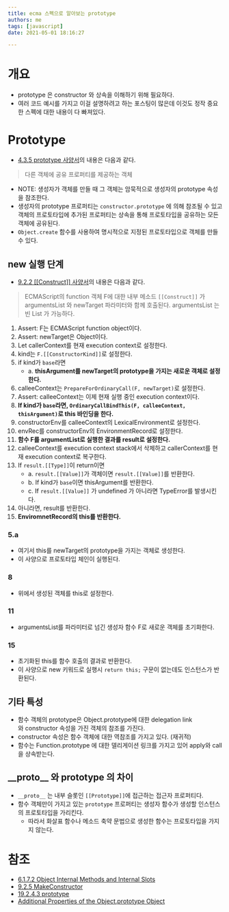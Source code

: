 ```yaml
---
title: ecma 스펙으로 알아보는 prototype
authors: me
tags: [javascript]
date: 2021-05-01 18:16:27

---
```


# 개요

- prototype 은 constructor 와 상속을 이해하기 위해 필요하다.
- 여러 코드 예시를 가지고 이걸 설명하려고 하는 포스팅이 많은데 이것도 정작 중요한 스펙에 대한 내용이 다 빠져있다.

# Prototype

- [4.3.5 prototype 사양서](https://262.ecma-international.org/11.0/#sec-terms-and-definitions-prototype)의 내용은 다음과 같다.

> 다른 객체에 공유 프로퍼티를 제공하는 객체

- NOTE: 생성자가 객체를 만들 때 그 객체는 암묵적으로 생성자의 prototype 속성을 참조한다.
- 생성자의 prototype 프로퍼티는 `constructor.prototype` 에 의해 참조될 수 있고 객체의 프로토타입에 추가된 프로퍼티는 상속을 통해 프로토타입을 공유하는 모든 객체에 공유된다.
- `Object.create` 함수를 사용하여 명시적으로 지정된 프로토타입으로 객체를 만들 수 있다.

## new 실행 단계

- [9.2.2 [[Construct]] 사양서](https://262.ecma-international.org/11.0/#sec-ecmascript-function-objects-construct-argumentslist-newtarget)의 내용은 다음과 같다.

> ECMAScript의 function 객체 F에 대한 내부 메소드 `[[Construct]]` 가 argumentsList 와 newTarget 파라미터와 함께 호출된다. argumentsList 는 빈 List 가 가능하다.

1. Assert: F는 ECMAScript function object이다.
2. Assert: newTarget은 Object이다.
3. Let callerContext를 현재 execution context로 설정한다.
4. kind는 `F.[[ConstructorKind]]`로 설정한다.
5. if kind가 `base`라면
   - a. **thisArgument를 newTarget의 prototype을 가지는 새로운 객체로 설정한다.**
6. calleeContext는 `PrepareForOrdinaryCall(F, newTarget)`로 설정한다.
7. Assert: calleeContext는 이제 현재 실행 중인 execution context이다.
8. **If kind가 `base`라면, `OrdinaryCallBindThis(F, calleeContext, thisArgument)`로 this 바인딩을 한다.**
9. constructorEnv를 calleeContext의 LexicalEnvironment로 설정한다.
10. envRec를 constructorEnv의 EnvironmentRecord로 설정한다.
11. **함수 F를 argumentList로 실행한 결과를 result로 설정한다.**
12. calleeContext를 execution context stack에서 삭제하고 callerContext를 현재 execution context로 복구한다.
13. If `result.[[Type]]`이 return이면
    - a. `result.[[Value]]`가 객체이면 `result.[[Value]]`를 반환한다.
    - b. If kind가 `base`이면 thisArgument를 반환한다.
    - c. If `result.[[Value]]` 가 undefined 가 아니라면 TypeError를 발생시킨다.
14. 아니라면, result를 반환한다.
15. **EnviromnetRecord의 this를 반환한다.**

### 5.a

- 여기서 this를 newTarget의 prototype을 가지는 객체로 생성한다.
- 이 사양으로 프로토타입 체인이 실행된다.

### 8

- 위에서 생성된 객체를 this로 설정한다.

### 11

- argumentsList를 파라미터로 넘긴 생성자 함수 F로 새로운 객체를 초기화한다.

### 15

- 초기화된 this를 함수 호출의 결과로 반환한다.
- 이 사양으로 new 키워드로 실행시 `return this;` 구문이 없는데도 인스턴스가 반환된다.

## 기타 특성

- 함수 객체의 prototype은 Object.prototype에 대한 delegation link와 constructor 속성을 가진 객체의 참조를 가진다.
- constructor 속성은 함수 객체에 대한 역참조를 가지고 있다. (재귀적)
- 함수는 Function.prototype 에 대한 델리게이션 링크를 가지고 있어 apply와 call을 상속받는다.

## \_\_proto\_\_ 와 prototype 의 차이

- `__proto__` 는 내부 슬롯인 `[[Prototype]]`에 접근하는 접근자 프로퍼티다.
- 함수 객체만이 가지고 있는 `prototype` 프로퍼티는 생성자 함수가 생성할 인스턴스의 프로토타입을 가리킨다.
  - 따라서 화살표 함수나 메소드 축약 문법으로 생성한 함수는 프로토타입을 가지지 않는다.


# 참조

- [6.1.7.2 Object Internal Methods and Internal Slots](https://262.ecma-international.org/11.0/#table-6)
- [9.2.5 MakeConstructor](https://262.ecma-international.org/11.0/#sec-makeconstructor)
- [19.2.4.3 prototype](https://262.ecma-international.org/11.0/#sec-function-instances-prototype)
- [Additional Properties of the Object.prototype Object](https://262.ecma-international.org/11.0/#sec-additional-properties-of-the-object.prototype-object)
